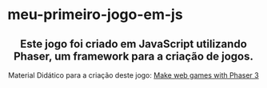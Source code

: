 # meu-primeiro-jogo-em-js

<h2 align="center">Este jogo foi criado em JavaScript utilizando Phaser, um framework para a criação de jogos.</h2>
<p align="center">Material Didático para a criação deste jogo: <a href="https://www.lessmilk.com/phaser-game-tutorial/">Make web games with Phaser 3</a></p>
